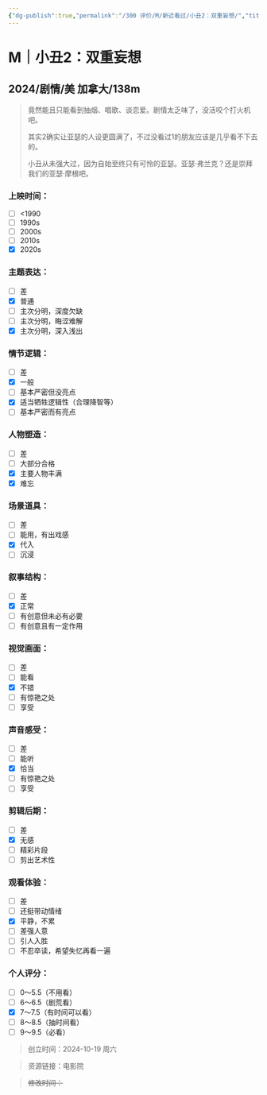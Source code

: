 ```yaml
---
{"dg-publish":true,"permalink":"/300 评价/M/新近看过/小丑2：双重妄想/","title":"小丑2：双重妄想","tags":["M","剧情"],"created":"2024-10-19T18:56:24.735+08:00","updated":"2024-10-19T19:35:43.091+08:00"}
---
```


# M｜小丑2：双重妄想
## 2024/剧情/美 加拿大/138m
>竟然能且只能看到抽烟、唱歌、谈恋爱。剧情太乏味了，没活咬个打火机吧。
>
>其实2确实让亚瑟的人设更圆满了，不过没看过1的朋友应该是几乎看不下去的。
>
>小丑从未强大过，因为自始至终只有可怜的亚瑟。亚瑟·弗兰克？还是崇拜我们的亚瑟·摩根吧。
### 上映时间：
- [ ] <1990
- [ ] 1990s
- [ ] 2000s
- [ ] 2010s
- [x] 2020s
### 主题表达：
- [ ] 差
- [x] 普通
- [ ] 主次分明，深度欠缺
- [ ] 主次分明，晦涩难解
- [x] 主次分明，深入浅出
### 情节逻辑：
- [ ] 差
- [x] 一般
- [ ] 基本严密但没亮点
- [x] 适当牺牲逻辑性（合理降智等）
- [ ] 基本严密而有亮点
### 人物塑造：
- [ ] 差
- [ ] 大部分合格
- [x] 主要人物丰满
- [x] 难忘
### 场景道具：
- [ ] 差
- [ ] 能用，有出戏感
- [x] 代入
- [ ] 沉浸
### 叙事结构：
- [ ] 差
- [x] 正常
- [ ] 有创意但未必有必要
- [ ] 有创意且有一定作用
### 视觉画面：
- [ ] 差
- [ ] 能看
- [x] 不错
- [ ] 有惊艳之处
- [ ] 享受
### 声音感受：
- [ ] 差
- [ ] 能听
- [x] 恰当
- [ ] 有惊艳之处
- [ ] 享受
### 剪辑后期：
- [ ] 差
- [x] 无感
- [ ] 精彩片段
- [ ] 剪出艺术性
### 观看体验：
- [ ] 差
- [ ] 还挺带动情绪
- [x] 平静，不累
- [ ] 差强人意
- [ ] 引人入胜
- [ ] 不忍卒读，希望失忆再看一遍
### 个人评分：
- [ ] 0～5.5（不用看）
- [ ] 6～6.5（剧荒看）
- [x] 7～7.5（有时间可以看）
- [ ] 8～8.5（抽时间看）
- [ ] 9～9.5（必看）

>创立时间：2024-10-19 周六

>资源链接：电影院

>~~修改时间：~~



